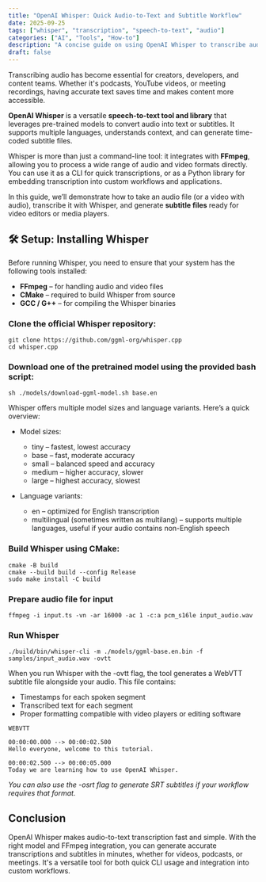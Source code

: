 ```yaml
---
title: "OpenAI Whisper: Quick Audio-to-Text and Subtitle Workflow"
date: 2025-09-25
tags: ["whisper", "transcription", "speech-to-text", "audio"]
categories: ["AI", "Tools", "How-to"]
description: "A concise guide on using OpenAI Whisper to transcribe audio files into text or subtitles quickly and easily."
draft: false
---
```


Transcribing audio has become essential for creators, developers, and content teams. Whether it's podcasts, YouTube videos, or meeting recordings, having accurate text saves time and makes content more accessible.  

**OpenAI Whisper** is a versatile **speech-to-text tool and library** that leverages pre-trained models to convert audio into text or subtitles. It supports multiple languages, understands context, and can generate time-coded subtitle files.  

Whisper is more than just a command-line tool: it integrates with **FFmpeg**, allowing you to process a wide range of audio and video formats directly. You can use it as a CLI for quick transcriptions, or as a Python library for embedding transcription into custom workflows and applications.  

In this guide, we’ll demonstrate how to take an audio file (or a video with audio), transcribe it with Whisper, and generate **subtitle files** ready for video editors or media players.

## 🛠️ Setup: Installing Whisper

Before running Whisper, you need to ensure that your system has the following tools installed:

- **FFmpeg** – for handling audio and video files  
- **CMake** – required to build Whisper from source  
- **GCC / G++** – for compiling the Whisper binaries  

### Clone the official Whisper repository:
```
git clone https://github.com/ggml-org/whisper.cpp
cd whisper.cpp
```

### Download one of the pretrained model using the provided bash script:
```
sh ./models/download-ggml-model.sh base.en
```

Whisper offers multiple model sizes and language variants. Here’s a quick overview:

- Model sizes:
    - tiny – fastest, lowest accuracy
    - base – fast, moderate accuracy
    - small – balanced speed and accuracy
    - medium – higher accuracy, slower
    - large – highest accuracy, slowest

- Language variants:
    - en – optimized for English transcription
    - multilingual (sometimes written as multilang) – supports multiple languages, useful if your audio contains non-English speech

### Build Whisper using CMake:
```
cmake -B build
cmake --build build --config Release
sudo make install -C build
```

### Prepare audio file for input
```
ffmpeg -i input.ts -vn -ar 16000 -ac 1 -c:a pcm_s16le input_audio.wav
```

### Run Whisper
```
./build/bin/whisper-cli -m ./models/ggml-base.en.bin -f samples/input_audio.wav -ovtt
```

When you run Whisper with the -ovtt flag, the tool generates a WebVTT subtitle file alongside your audio. This file contains:
- Timestamps for each spoken segment
- Transcribed text for each segment
- Proper formatting compatible with video players or editing software

```
WEBVTT

00:00:00.000 --> 00:00:02.500
Hello everyone, welcome to this tutorial.

00:00:02.500 --> 00:00:05.000
Today we are learning how to use OpenAI Whisper.
```

*You can also use the -osrt flag to generate SRT subtitles if your workflow requires that format.*

## Conclusion

OpenAI Whisper makes audio-to-text transcription fast and simple. With the right model and FFmpeg integration, you can generate accurate transcriptions and subtitles in minutes, whether for videos, podcasts, or meetings. It's a versatile tool for both quick CLI usage and integration into custom workflows.
